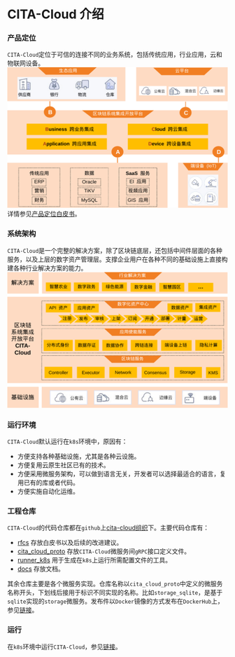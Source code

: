 # CITA-Cloud 介绍
### 产品定位
`CITA-Cloud`定位于可信的连接不同的业务系统，包括传统应用，行业应用，云和物联网设备。
![](_static/images/position.png)
详情参见[产品定位白皮书](https://talk.citahub.com/t/topic/1662)。
### 系统架构
`CITA-Cloud`是一个完整的解决方案，除了区块链底层，还包括中间件层面的各种服务，以及上层的数字资产管理层。支撑企业用户在各种不同的基础设施上直接构建各种行业解决方案的能力。
![](_static/images/architecture.png)
### 运行环境
`CITA-Cloud`默认运行在`k8s`环境中，原因有：

- 方便支持各种基础设施，尤其是各种云设施。
- 方便复用云原生社区已有的技术。
- 方便采用微服务架构，可以做到语言无关，开发者可以选择最适合的语言，复用已有的库或者代码。
- 方便实施自动化运维。
### 工程仓库

`CITA-Cloud`的代码仓库都在`github`上[cita-cloud组织](https://github.com/cita-cloud)下。主要代码仓库有：

- [rfcs](https://github.com/cita-cloud/rfcs) 存放白皮书以及后续的改进建议。
- [cita_cloud_proto](https://github.com/cita-cloud/cita_cloud_proto) 存放`CITA-Cloud`微服务间`gRPC`接口定义文件。
- [runner_k8s](https://github.com/cita-cloud/runner_k8s) 用于生成在`k8s`上运行所需配置文件的工具。
- [docs](https://github.com/cita-cloud/docs) 存放文档。

其余仓库主要是各个微服务实现。仓库名称以`cita_cloud_proto`中定义的微服务名称开头，下划线后接用于标识不同实现的名称。比如`storage_sqlite`，是基于`sqlite`实现的`storage`微服务。发布件以`Docker`镜像的方式发布在`DockerHub`上，参见[链接](https://hub.docker.com/u/citacloud)。
### 运行
在`k8s`环境中运行`CITA-Cloud`，参见[链接](https://github.com/cita-cloud/runner_k8s)。
